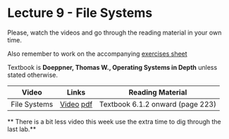 # Lecture 9 - File Systems


Please, watch the videos and go through the reading material in your own time.

Also remember to work on the accompanying [exercises sheet](https://github.com/cs-uob/COMS20012/blob/master/docs/exercises/EXERCISES9.md)

Textbook is **Doeppner, Thomas W., Operating Systems in Depth** unless stated otherwise.

<!--
**Ask questions on [padlet](https://uob.padlet.org/sanjayrawat/nndaw2bef7vf8jgr){:target="_blank"}!**
-->

| Video                   | Links                     |        Reading Material                                                                                                                                                                                      |
|-------------------------|---------------------------|----------------------------------------------------------------------------------------------------------------------------------------------------------------------------------------------|
| File Systems | [Video](https://web.microsoftstream.com/video/e925d773-ef98-4f44-b8a1-b73656005224?list=studio) [pdf](https://github.com/cs-uob/COMS20012/blob/master/docs/slides/Week%209%20-%20File%20Systems.pdf) | Textbook 6.1.2 onward (page 223) |

** There is a bit less video this week use the extra time to dig through the last lab.**

